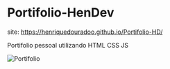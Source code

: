 # Portifolio-HenDev

site:
https://henriquedouradoo.github.io/Portifolio-HD/

Portifolio pessoal utilizando HTML CSS JS

![Portifolio](https://github.com/henriquedouradoo/Portifolio-HD/assets/125815196/55b50455-21b1-48ab-858f-48a800bb1174)
